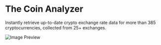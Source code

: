 # The Coin Analyzer

Instantly retrieve up-to-date crypto exchange rate data for more than 385 cryptocurrencies, collected from 25+ exchanges.

![Image Preview](https://i.ibb.co/MSjYnqx/Web-capture-9-4-2022-131649-nuxtcoin-netlify-app.jpg)
